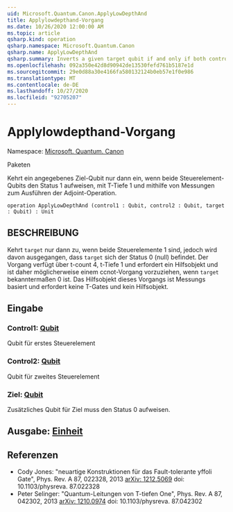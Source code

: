 ```yaml
---
uid: Microsoft.Quantum.Canon.ApplyLowDepthAnd
title: Applylowdepthand-Vorgang
ms.date: 10/26/2020 12:00:00 AM
ms.topic: article
qsharp.kind: operation
qsharp.namespace: Microsoft.Quantum.Canon
qsharp.name: ApplyLowDepthAnd
qsharp.summary: Inverts a given target qubit if and only if both control qubits are in the 1 state, with T-depth 1, using measurement to perform the adjoint operation.
ms.openlocfilehash: 092a350e42d8d90942de13530fefd761b5187e1d
ms.sourcegitcommit: 29e0d88a30e4166fa580132124b0eb57e1f0e986
ms.translationtype: MT
ms.contentlocale: de-DE
ms.lasthandoff: 10/27/2020
ms.locfileid: "92705207"
---
```

# <a name="applylowdepthand-operation"></a>Applylowdepthand-Vorgang

Namespace: [Microsoft. Quantum. Canon](xref:Microsoft.Quantum.Canon)

Paketen [](https://nuget.org/packages/)


Kehrt ein angegebenes Ziel-Qubit nur dann ein, wenn beide Steuerelement-Qubits den Status 1 aufweisen, mit T-Tiefe 1 und mithilfe von Messungen zum Ausführen der Adjoint-Operation.

```qsharp
operation ApplyLowDepthAnd (control1 : Qubit, control2 : Qubit, target : Qubit) : Unit
```


## <a name="description"></a>BESCHREIBUNG

Kehrt `target` nur dann zu, wenn beide Steuerelemente 1 sind, jedoch wird davon ausgegangen, dass `target` sich der Status 0 (null) befindet.  Der Vorgang verfügt über t-count 4, t-Tiefe 1 und erfordert ein Hilfsobjekt und ist daher möglicherweise einem ccnot-Vorgang vorzuziehen, wenn `target` bekanntermaßen 0 ist.  Das Hilfsobjekt dieses Vorgangs ist Messungs basiert und erfordert keine T-Gates und kein Hilfsobjekt.

## <a name="input"></a>Eingabe

### <a name="control1--qubit"></a>Control1: [Qubit](xref:microsoft.quantum.lang-ref.qubit)

Qubit für erstes Steuerelement


### <a name="control2--qubit"></a>Control2: [Qubit](xref:microsoft.quantum.lang-ref.qubit)

Qubit für zweites Steuerelement


### <a name="target--qubit"></a>Ziel: [Qubit](xref:microsoft.quantum.lang-ref.qubit)

Zusätzliches Qubit für Ziel muss den Status 0 aufweisen.



## <a name="output--unit"></a>Ausgabe: [Einheit](xref:microsoft.quantum.lang-ref.unit)



## <a name="references"></a>Referenzen

- Cody Jones: "neuartige Konstruktionen für das Fault-tolerante yffoli Gate", Phys. Rev. A 87, 022328, 2013 [arXiv: 1212.5069](https://arxiv.org/abs/1212.5069) doi: 10.1103/physreva. 87.022328
- Peter Selinger: "Quantum-Leitungen von T-tiefen One", Phys. Rev. A 87, 042302, 2013 [arXiv: 1210.0974](https://arxiv.org/abs/1210.0974) doi: 10.1103/physreva. 87.042302